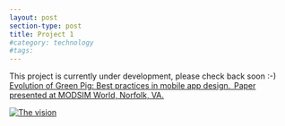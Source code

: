 ```yaml
---
layout: post
section-type: post
title: Project 1
#category: technology
#tags: 
---
```


This project is currently under development, please check back soon :-)
 <a href="http://www.modsimworld.org/papers/2018/MODSIM_2018_Paper_not_required_for_a_23.pdf">Evolution of Green Pig: Best practices in mobile app design.  Paper presented at MODSIM World, Norfolk, VA.

![The vision](https://www.dropbox.com/s/gr845b7yzlb8r0i/The%20vision.png?dl=0)
